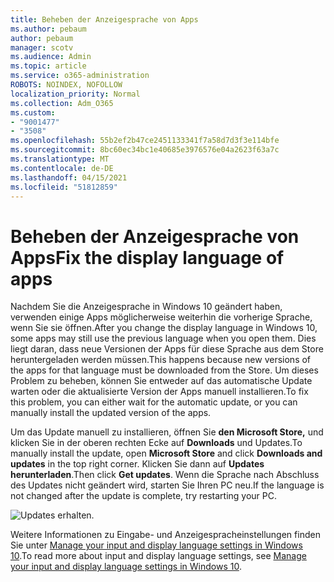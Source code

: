 ```yaml
---
title: Beheben der Anzeigesprache von Apps
ms.author: pebaum
author: pebaum
manager: scotv
ms.audience: Admin
ms.topic: article
ms.service: o365-administration
ROBOTS: NOINDEX, NOFOLLOW
localization_priority: Normal
ms.collection: Adm_O365
ms.custom:
- "9001477"
- "3508"
ms.openlocfilehash: 55b2ef2b47ce2451133341f7a58d7d3f3e114bfe
ms.sourcegitcommit: 8bc60ec34bc1e40685e3976576e04a2623f63a7c
ms.translationtype: MT
ms.contentlocale: de-DE
ms.lasthandoff: 04/15/2021
ms.locfileid: "51812859"
---
```

# <a name="fix-the-display-language-of-apps"></a><span data-ttu-id="489e6-102">Beheben der Anzeigesprache von Apps</span><span class="sxs-lookup"><span data-stu-id="489e6-102">Fix the display language of apps</span></span>

<span data-ttu-id="489e6-103">Nachdem Sie die Anzeigesprache in Windows 10 geändert haben, verwenden einige Apps möglicherweise weiterhin die vorherige Sprache, wenn Sie sie öffnen.</span><span class="sxs-lookup"><span data-stu-id="489e6-103">After you change the display language in Windows 10, some apps may still use the previous language when you open them.</span></span> <span data-ttu-id="489e6-104">Dies liegt daran, dass neue Versionen der Apps für diese Sprache aus dem Store heruntergeladen werden müssen.</span><span class="sxs-lookup"><span data-stu-id="489e6-104">This happens because new versions of the apps for that language must be downloaded from the Store.</span></span> <span data-ttu-id="489e6-105">Um dieses Problem zu beheben, können Sie entweder auf das automatische Update warten oder die aktualisierte Version der Apps manuell installieren.</span><span class="sxs-lookup"><span data-stu-id="489e6-105">To fix this problem, you can either wait for the automatic update, or you can manually install the updated version of the apps.</span></span>

<span data-ttu-id="489e6-106">Um das Update manuell zu installieren, öffnen Sie **den Microsoft Store,** und klicken Sie in der oberen rechten Ecke auf **Downloads** und Updates.</span><span class="sxs-lookup"><span data-stu-id="489e6-106">To manually install the update, open **Microsoft Store** and click **Downloads and updates** in the top right corner.</span></span> <span data-ttu-id="489e6-107">Klicken Sie dann auf **Updates herunterladen**.</span><span class="sxs-lookup"><span data-stu-id="489e6-107">Then click **Get updates**.</span></span> <span data-ttu-id="489e6-108">Wenn die Sprache nach Abschluss des Updates nicht geändert wird, starten Sie Ihren PC neu.</span><span class="sxs-lookup"><span data-stu-id="489e6-108">If the language is not changed after the update is complete, try restarting your PC.</span></span>

![Updates erhalten.](media/get-updates.png)

<span data-ttu-id="489e6-110">Weitere Informationen zu Eingabe- und Anzeigespracheinstellungen finden Sie unter [Manage your input and display language settings in Windows 10](https://support.microsoft.com/help/4027670/windows-10-add-and-switch-input-and-display-language-preferences).</span><span class="sxs-lookup"><span data-stu-id="489e6-110">To read more about input and display language settings, see [Manage your input and display language settings in Windows 10](https://support.microsoft.com/help/4027670/windows-10-add-and-switch-input-and-display-language-preferences).</span></span>
